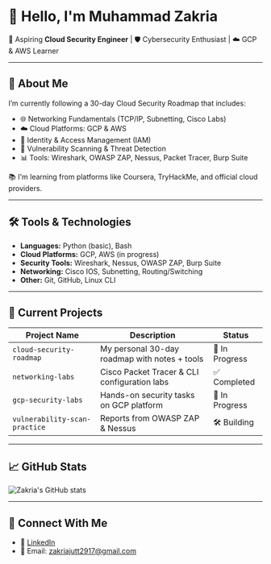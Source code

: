 # 👋 Hello, I'm Muhammad Zakria

🚀 Aspiring **Cloud Security Engineer** | 🛡️ Cybersecurity Enthusiast | ☁️ GCP & AWS Learner

---

## 🧠 About Me

I’m currently following a 30-day Cloud Security Roadmap that includes:
- 🌐 Networking Fundamentals (TCP/IP, Subnetting, Cisco Labs)
- ☁️ Cloud Platforms: GCP & AWS
- 🔐 Identity & Access Management (IAM)
- 🧪 Vulnerability Scanning & Threat Detection
- 📊 Tools: Wireshark, OWASP ZAP, Nessus, Packet Tracer, Burp Suite

📚 I'm learning from platforms like Coursera, TryHackMe, and official cloud providers.

---

## 🛠️ Tools & Technologies

- **Languages:** Python (basic), Bash
- **Cloud Platforms:** GCP, AWS (in progress)
- **Security Tools:** Wireshark, Nessus, OWASP ZAP, Burp Suite
- **Networking:** Cisco IOS, Subnetting, Routing/Switching
- **Other:** Git, GitHub, Linux CLI

---

## 📂 Current Projects

| Project Name                        | Description                                   |      Status     |
|-------------------------------------|-----------------------------------------------|-----------------|
| `cloud-security-roadmap`            | My personal 30-day roadmap with notes + tools | 🔄 In Progress |
| `networking-labs`                   | Cisco Packet Tracer & CLI configuration labs  | ✅ Completed   |
| `gcp-security-labs`                 | Hands-on security tasks on GCP platform       | 🔄 In Progress |
| `vulnerability-scan-practice`       | Reports from OWASP ZAP & Nessus               | 🛠️ Building    |

---

## 📈 GitHub Stats

![Zakria's GitHub stats](https://github-readme-stats.vercel.app/api?username=Md-zakria&show_icons=true&theme=tokyonight)

---

## 🔗 Connect With Me

- 💼 [LinkedIn](https://www.linkedin.com/in/muhammad-zakria-9914a0325?lipi=urn%3Ali%3Apage%3Ad_flagship3_profile_view_base_contact_details%3Bh%2FG52FoYTreEqTs1QJg%2FoA%3D%3D)
- 📧 Email: zakriajutt2917@gmail.com



<!--
**Md-zakria/Md-zakria** is a ✨ _special_ ✨ repository because its `README.md` (this file) appears on your GitHub profile.

Here are some ideas to get you started:

- 🔭 I’m currently working on ...
- 🌱 I’m currently learning ...
- 👯 I’m looking to collaborate on ...
- 🤔 I’m looking for help with ...
- 💬 Ask me about ...
- 📫 How to reach me: ...
- 😄 Pronouns: ...
- ⚡ Fun fact: ...
-->
